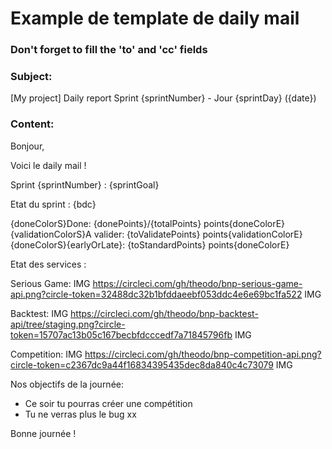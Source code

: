 # Example de template de daily mail

### Don't forget to fill the 'to' and 'cc' fields

### Subject:
[My project] Daily report Sprint {sprintNumber} - Jour {sprintDay} ({date})

### Content:
Bonjour,

Voici le daily mail !

Sprint {sprintNumber} : {sprintGoal}

Etat du sprint :
{bdc}

{doneColorS}Done: {donePoints}/{totalPoints} points{doneColorE}
{validationColorS}A valider: {toValidatePoints} points{validationColorE}
{doneColorS}{earlyOrLate}: {toStandardPoints} points{doneColorE}

Etat des services :

Serious Game: IMG https://circleci.com/gh/theodo/bnp-serious-game-api.png?circle-token=32488dc32b1bfddaeebf053ddc4e6e69bc1fa522 IMG

Backtest: IMG https://circleci.com/gh/theodo/bnp-backtest-api/tree/staging.png?circle-token=15707ac13b05c167becbfdcccedf7a71845796fb IMG

Competition: IMG https://circleci.com/gh/theodo/bnp-competition-api.png?circle-token=c2367dc9a44f16834395435dec8da840c4c73079 IMG

Nos objectifs de la journée:
- Ce soir tu pourras créer une compétition
- Tu ne verras plus le bug xx

Bonne journée !



